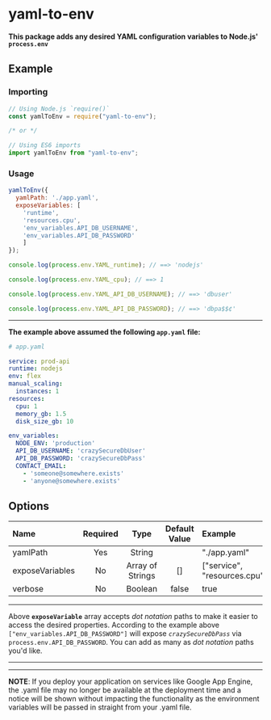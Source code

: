 # yaml-to-env

**This package adds any desired YAML configuration variables to Node.js' `process.env`**

## Example

### Importing 
```javascript
// Using Node.js `require()`
const yamlToEnv = require("yaml-to-env");

/* or */

// Using ES6 imports
import yamlToEnv from "yaml-to-env";
```

### Usage
```javascript
yamlToEnv({
  yamlPath: './app.yaml',
  exposeVariables: [
    'runtime',
    'resources.cpu',
    'env_variables.API_DB_USERNAME',
    'env_variables.API_DB_PASSWORD'
    ]
});

console.log(process.env.YAML_runtime); // ==> 'nodejs'

console.log(process.env.YAML_cpu); // ==> 1

console.log(process.env.YAML_API_DB_USERNAME); // ==> 'dbuser'

console.log(process.env.YAML_API_DB_PASSWORD); // ==> 'dbpa$$¢'
```

---



**The example above assumed the following `app.yaml` file:**

```yaml
# app.yaml

service: prod-api
runtime: nodejs
env: flex
manual_scaling:
  instances: 1
resources:
  cpu: 1
  memory_gb: 1.5
  disk_size_gb: 10

env_variables:
  NODE_ENV: 'production'
  API_DB_USERNAME: 'crazySecureDbUser'
  API_DB_PASSWORD: 'crazySecureDbPass'
  CONTACT_EMAIL: 
    - 'someone@somewhere.exists'
    - 'anyone@somewhere.exists'
```

## Options

| Name   | Required |  Type | Default Value | Example |
| :---   |   :---:  | :---: |    :---:      | :---    |
| yamlPath | Yes | String | | "./app.yaml" |
| exposeVariables | No | Array of Strings | [] | ["service", "resources.cpu"] |
| verbose | No | Boolean | false | true | 


---

Above **`exposeVariable`** array accepts *dot notation* paths to make it easier to access the desired properties. According to the example above `["env_variables.API_DB_PASSWORD"]` will expose *`crazySecureDbPass`* via `process.env.API_DB_PASSWORD`. You can add as many as *dot notation* paths you'd like.

---
---

**NOTE**: If you deploy your application on services like Google App Engine, the .yaml file may no longer be available at the deployment time and a notice will be shown without impacting the functionality as the environment variables will be passed in straight from your .yaml file.